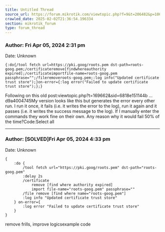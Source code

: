 ```yaml
---
title: Untitled Thread
source_url: https://forum.mikrotik.com/viewtopic.php?f=9&t=206482&p=1068069#p1068069
crawled_date: 2025-02-02T21:36:54.196334
section: mikrotik_forum
type: forum_thread
---
```


### Author: Fri Apr 05, 2024 2:31 pm
Date: Unknown

```
{:do{/tool fetch url=https://pki.goog/roots.pem dst-path=roots-goog.pem;/certificateremove[findwhereauthority expired];/certificateimportfile-name=roots-goog.pem passphrase="";/fileremoveroots-goog.pem;:log info("Updated certificate trust store");}on-error={:log error("Failed to update certificate trust store");};}
```

Following on this old post:viewtopic.php?t=169662&sid=6818e151144b ... d9a4004745My version looks like this but generates the error every other run. I run it once, it fails (i.e. it writes the error to the log), run it again and it passes (i.e. it writes the success message to the log). If I manually enter the commands they work fine on their own. Any reason why it would fail 50% of the time?Code:Select all


---
### Author: [SOLVED]Fri Apr 05, 2024 4:33 pm
Date: Unknown

```
{
    :do {
        /tool fetch url="https://pki.goog/roots.pem" dst-path="roots-goog.pem"
        :delay 2s
        /certificate
            remove [find where authority expired]
            import file-name="roots-goog.pem" passphrase=""
        /file remove [find where name="roots-goog.pem"]
        :log info "Updated certificate trust store"
    } on-error={
        :log error "Failed to update certificate trust store"
    }
}
```

remove frills, improve logicsexample code

